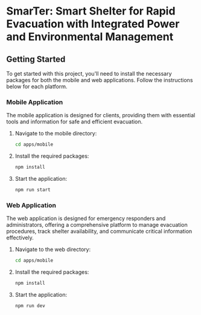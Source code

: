 # SmarTer: Smart Shelter for Rapid Evacuation with Integrated Power and Environmental Management

## Getting Started

To get started with this project, you'll need to install the necessary packages for both the mobile and web applications. Follow the instructions below for each platform.

### Mobile Application

The mobile application is designed for clients, providing them with essential tools and information for safe and efficient evacuation.

1. Navigate to the mobile directory:
   
   ```bash
   cd apps/mobile

3. Install the required packages:
   
   ```bash
   npm install

5. Start the application:
   
   ```bash
   npm run start

### Web Application

The web application is designed for emergency responders and administrators, offering a comprehensive platform to manage evacuation procedures, track shelter availability, and communicate critical information effectively.

1. Navigate to the web directory:
   
   ```bash
   cd apps/mobile

3. Install the required packages:
   
   ```bash
   npm install

5. Start the application:
   
   ```bash
   npm run dev

